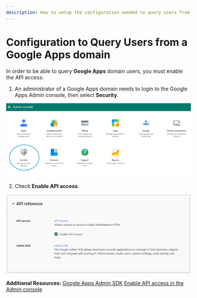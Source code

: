 ```yaml
---
description: How to setup the configuration needed to query users from a Google Apps domain.
---
```


# Configuration to Query Users from a Google Apps domain

In order to be able to query **Google Apps** domain users, you must enable the API access:

1. An administrator of a Google Apps domain needs to login to the Google Apps Admin console, then select **Security**.

![Google Admin Console](/media/articles/google-admin-sdk/google-apps-admin.png)

2. Check **Enable API access**. 

![Google Apps API Reference](/media/articles/google-admin-sdk/api-reference.png)

**Additional Resources:**
[Google Apps Admin SDK](https://developers.google.com/admin-sdk/)
[Enable API access in the Admin console](https://support.google.com/a/answer/60757?hl=en)
